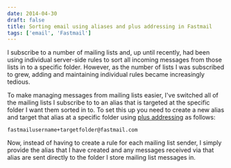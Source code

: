 ```yaml
---
date: 2014-04-30
draft: false
title: Sorting email using aliases and plus addressing in Fastmail
tags: ['email', 'Fastmail']
---
```


I subscribe to a number of mailing lists and, up until recently, had been using individual server-side rules to sort all incoming messages from those lists in to a specific folder. However, as the number of lists I was subscribed to grew, adding and maintaining individual rules became increasingly tedious.<!-- excerpt -->

To make managing messages from mailing lists easier, I've switched all of the mailing lists I subscribe to to an alias that is targeted at the specific folder I want them sorted in to. To set this up you need to create a new alias and target that alias at a specific folder using [plus addressing](https://www.fastmail.com/help/receive/addressing.html) as follows:

`fastmailusername+targetfolder@fastmail.com`

Now, instead of having to create a rule for each mailing list sender, I simply provide the alias that I have created and any messages received via that alias are sent directly to the folder I store mailing list messages in.
